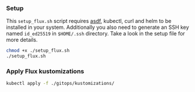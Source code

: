 ### Setup

This `setup_flux.sh` script requires [asdf](https://asdf-vm.com/), kubectl, curl and helm to be installed in your system. Additionally you also need to generate an SSH key named `id_ed25519` in `$HOME/.ssh` directory. Take a look in the setup file for more details.

```bash
chmod +x ./setup_flux.sh
./setup_flux.sh
```

### Apply Flux kustomizations

```bash
kubectl apply -f ./gitops/kustomizations/
```
